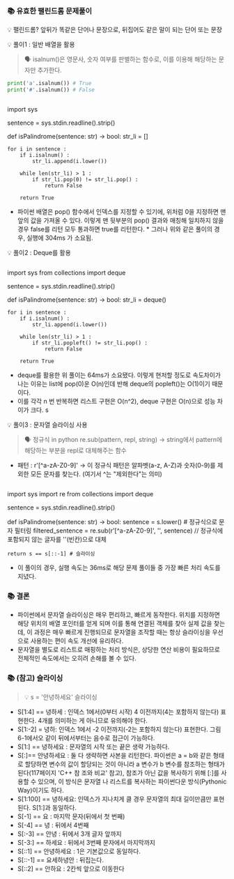 ### 📚 유효한 팰린드롬 문제풀이
💡 팰린드롬? 앞뒤가 똑같은 단어나 문장으로, 뒤집어도 같은 말이 되는 단어 또는 문장

💡 풀이1 : 일반 배열을 활용
> 🗣️ isalnum()은 영문사, 숫자 여부를 판별하는 함수로, 이를 이용해 해당하는 문자만 추가한다. 
```py
print('a'.isalnum()) # True 
print('#'.isalnum()) # False
```

>```py
import sys
>
sentence = sys.stdin.readline().strip()
>
def isPalindrome(sentence: str) -> bool: 
    str_li = []
>    
    for i in sentence :
        if i.isalnum() :
            str_li.append(i.lower())
>        
        while len(str_li) > 1 :
            if str_li.pop(0) != str_li.pop() :
                return False
>
        return True   
        
* 파이썬 배열은 pop() 함수에서 인덱스를 지정할 수 있기에, 위처럼 0을 지정하면 맨 앞의 값을 가져올 수 있다. 
이렇게 맨 뒷부분의 pop() 결과와 매칭해 일치하지 않을 경우 false를 리턴 모두 통과하면 true를 리턴한다.     * 그러나 위와 같은 풀이의 경우, 실행에 304ms 가 소요됨. 


💡 풀이2 : Deque를 활용
>```py
import sys
from collections import deque
>
sentence = sys.stdin.readline().strip()
>
def isPalindrome(sentence: str) -> bool: 
 	str_li = deque()
>    
    for i in sentence :
        if i.isalnum() :
            str_li.append(i.lower())
>        
        while len(str_li) > 1 :
            if str_li.popleft() != str_li.pop() :
                return False
>
        return True   

* deque를 활용한 위 풀이는 64ms가 소요됐다. 이렇게 현저할 정도로 속도차이가 나는 이유는 list에 pop(0)운 O(n)인데 반해 deque의 popleft()는 O(1)이기 때문이다. 
* 이를 각각 n 번 반복하면 리스트 구현은 O(n^2), deque 구현은 O(n)으로 성능 차이가 크다. s


💡 풀이3 : 문자열 슬라이싱 사용
> 🗣️ 정규식 in python 
re.sub(pattern, repl, string) -> string에서 pattern에 해당하는 부분을 repl로 대체해주는 함수
* 패턴 : r'[^a-zA-Z0-9]' -> 이 정규식 패턴은 알파벳(a-z, A-Z)과 숫자(0-9)를 제외한 모든 문자를 찾는다. (여기서 ^는 "제외한다"는 의미)

>```py
import sys
import re
from collections import deque
>
sentence = sys.stdin.readline().strip()
>
def isPalindrome(sentence: str) -> bool: 
 	sentence = s.lower()
    # 정규식으로 문자 필터링
    filtered_sentence = re.sub(r'[^a-zA-Z0-9]', '', sentence)
    // 정규식에 포함되지 않는 글자를 ''(빈칸)으로 대체
>    
  	return s == s[::-1] # 슬라이싱

* 이 풀이의 경우, 실행 속도는 36ms로 해당 문제 풀이들 중 가장 빠른 처리 속도를 지녔다.

### 📚 결론
* 파이썬에서 문자열 슬라이싱은 매우 편리하고, 빠르게 동작한다. 위치를 지정하면 해당 위치의 배열 포인터를 얻게 되며 이를 통해 연결된 객체를 찾아 실제 값을 찾는데, 이 과정은 매우 빠르게 진행되므로 문자열을 조작할 때는 항상 슬라이싱을 우선으로 사용하는 편이 속도 개선에 유리하다.
* 문자열을 별도로 리스트로 매핑하는 처리 방식은, 상당한 연산 비용이 필요하므로 전체적인 속도에서는 오히려 손해를 볼 수 있다. 

### 📚 (참고) 슬라이싱
> 💡 s = '안녕하세요' 슬라이싱
* S[1:4] == 녕하세 : 인덱스 1에서(0부터 시작) 4 이전까지(4는 포함하지 않는다) 표현한다. 4개를 의미하는 게 아니므로 유의해야 한다.
* S[1:-2] = 녕하: 인덱스 1에서 -2 이전까지(-2는 포함하지 않는다) 표현한다. 그림 6-1에서오 같이 뒤에서부터는 음수로 접근이 가능하다.
* S[1:] == 녕하세요 : 문자열의 시작 또는 끝은 생략 가능하다.
* S[:]== 안녕하세요 : 둘 다 생략하면 사본을 리턴한다. 파이썬은 a = b와 같은 형태로 할당하면 변수의 값이 할당되는 것이 아니라 a 변수가 b 변수를 참조하는 형태가 된다(117페이지 'C++ 참 조와 비교' 참고), 참조가 아닌 값을 복사하기 위해 [:]를 사용할 수 있으며, 이 방식은 문자열 나 리스트를 복사하는 파이썬다운 방식(Pythonic Way)이기도 하다.
* S[1:100] == 녕하세요: 인덱스가 지나치게 클 경우 문자열의 최대 길이만큼만 표현된다. S[1:]과 동일하다.
* S[-1] == 요 : 마지막 문자(뒤에서 첫 번째)
* S[-4] == 녕 : 뒤에서 4번째
* S[:-3] == 안녕 : 뒤에서 3개 글자 앞까지
* S[-3:] == 하세요 : 뒤에서 3번째 문자에서 마지막까지
* S[::1] == 안녕하세요 : 1은 기본값으로 동일하다.
* S[::-1] == 요세하녕안 : 뒤집는다.
* S[::2] == 안하요 : 2칸씩 앞으로 이동한다